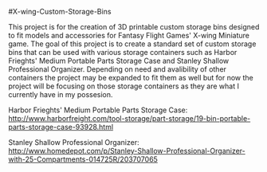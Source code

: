 #X-wing-Custom-Storage-Bins

This project is for the creation of 3D printable custom storage bins designed to fit models and accessories for Fantasy Flight Games' X-wing Miniature game. The goal of this project is to create a standard set of custom storage bins that can be used with various storage containers such as Harbor Frieghts' Medium Portable Parts Storage Case and Stanley Shallow Professional Organizer. Depending on need and avalibility of other containers the project may be expanded to fit them as well but for now the project will be focusing on those storage containers as they are what I currently have in my possesion.

Harbor Frieghts' Medium Portable Parts Storage Case: http://www.harborfreight.com/tool-storage/part-storage/19-bin-portable-parts-storage-case-93928.html

Stanley Shallow Professional Organizer: http://www.homedepot.com/p/Stanley-Shallow-Professional-Organizer-with-25-Compartments-014725R/203707065

